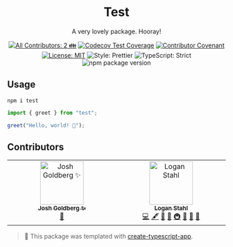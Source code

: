<h1 align="center">Test</h1>

<p align="center">A very lovely package. Hooray!</p>

<p align="center">
	<!-- prettier-ignore-start -->
	<!-- ALL-CONTRIBUTORS-BADGE:START - Do not remove or modify this section -->
<a href="#contributors" target="_blank"><img alt="All Contributors: 2 👪" src="https://img.shields.io/badge/all_contributors-2_👪-21bb42.svg" /></a>
<!-- ALL-CONTRIBUTORS-BADGE:END -->
	<!-- prettier-ignore-end -->
	<a href="https://codecov.io/gh/Stahl4121/test" target="_blank"><img alt="Codecov Test Coverage" src="https://codecov.io/gh/Stahl4121/test/branch/main/graph/badge.svg"/></a>
	<a href="https://github.com/Stahl4121/test/blob/main/.github/CODE_OF_CONDUCT.md" target="_blank"><img alt="Contributor Covenant" src="https://img.shields.io/badge/code_of_conduct-enforced-21bb42" /></a>
	<a href="https://github.com/Stahl4121/test/blob/main/LICENSE.md" target="_blank"><img alt="License: MIT" src="https://img.shields.io/github/license/Stahl4121/test?color=21bb42"></a>
	<img alt="Style: Prettier" src="https://img.shields.io/badge/style-prettier-21bb42.svg" />
	<img alt="TypeScript: Strict" src="https://img.shields.io/badge/typescript-strict-21bb42.svg" />
	<img alt="npm package version" src="https://img.shields.io/npm/v/create-typescript-app?color=21bb42" />
</p>

## Usage

```shell
npm i test
```

```ts
import { greet } from "test";

greet("Hello, world! 💖");
```

## Contributors

<!-- spellchecker: disable -->
<!-- ALL-CONTRIBUTORS-LIST:START - Do not remove or modify this section -->
<!-- prettier-ignore-start -->
<!-- markdownlint-disable -->
<table>
  <tbody>
    <tr>
      <td align="center" valign="top" width="14.28%"><a href="http://www.joshuakgoldberg.com/"><img src="https://avatars.githubusercontent.com/u/3335181?v=4?s=100" width="100px;" alt="Josh Goldberg ✨"/><br /><sub><b>Josh Goldberg ✨</b></sub></a><br /><a href="#tool-JoshuaKGoldberg" title="Tools">🔧</a></td>
      <td align="center" valign="top" width="14.28%"><a href="https://github.com/Stahl4121"><img src="https://avatars.githubusercontent.com/u/3391556?v=4?s=100" width="100px;" alt="Logan Stahl"/><br /><sub><b>Logan Stahl</b></sub></a><br /><a href="https://github.com/Stahl4121/test/commits?author=Stahl4121" title="Code">💻</a> <a href="#content-Stahl4121" title="Content">🖋</a> <a href="https://github.com/Stahl4121/test/commits?author=Stahl4121" title="Documentation">📖</a> <a href="#ideas-Stahl4121" title="Ideas, Planning, & Feedback">🤔</a> <a href="#infra-Stahl4121" title="Infrastructure (Hosting, Build-Tools, etc)">🚇</a> <a href="#maintenance-Stahl4121" title="Maintenance">🚧</a> <a href="#projectManagement-Stahl4121" title="Project Management">📆</a> <a href="#tool-Stahl4121" title="Tools">🔧</a></td>
    </tr>
  </tbody>
</table>

<!-- markdownlint-restore -->
<!-- prettier-ignore-end -->

<!-- ALL-CONTRIBUTORS-LIST:END -->
<!-- spellchecker: enable -->

<!-- You can remove this notice if you don't want it 🙂 no worries! -->

> 💙 This package was templated with [create-typescript-app](https://github.com/JoshuaKGoldberg/create-typescript-app).
